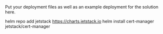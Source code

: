 Put your deployment files as well as an example deployment for the solution here.

helm repo add jetstack https://charts.jetstack.io
helm install cert-manager jetstack/cert-manager